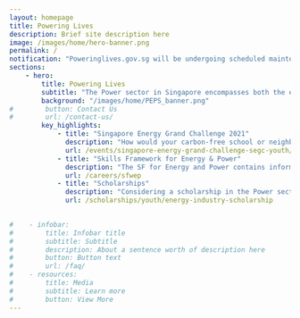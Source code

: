 ```yaml
---
layout: homepage
title: Powering Lives
description: Brief site description here
image: /images/home/hero-banner.png
permalink: /
notification: "Poweringlives.gov.sg will be undergoing scheduled maintenance from 18 Jun 2021 (09:00) to 19 Jun 2021 (02:00), and will not be available during this period. We apologise for any inconvenience."
sections:
    - hero:
        title: Powering Lives
        subtitle: "The Power sector in Singapore encompasses both the electricity and gas sectors. Together with our industry partners, we ensure that a stable and affordable supply of energy is delivered to consumers."
        background: "/images/home/PEPS_banner.png"
#        button: Contact Us
#        url: /contact-us/
        key_highlights:
            - title: "Singapore Energy Grand Challenge 2021"
              description: "How would your carbon-free school or neighbourhood in Singapore look like in 2050?"
              url: /events/singapore-energy-grand-challenge-segc-youth/overview
            - title: "Skills Framework for Energy & Power"
              description: "The SF for Energy and Power contains information on trends, career pathways, occupations, job roles, skills and competencies and training programmes." 
              url: /careers/sfwep
            - title: "Scholarships"
              description: "Considering a scholarship in the Power sector? We have available scholarships for ITE, polytechnic and university students."
              url: /scholarships/youth/energy-industry-scholarship

              
#    - infobar:
#        title: Infobar title
#        subtitle: Subtitle
#        description: About a sentence worth of description here
#        button: Button text
#        url: /faq/
#    - resources:
#        title: Media
#        subtitle: Learn more
#        button: View More
---
```


